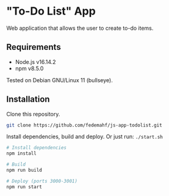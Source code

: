 # "To-Do List" App

Web application that allows the user to create to-do items.

## Requirements

- Node.js v16.14.2
- npm v8.5.0

Tested on Debian GNU/Linux 11 (bullseye).

## Installation

Clone this repository.

```bash
git clone https://github.com/fedemahf/js-app-todolist.git
```

Install dependencies, build and deploy. Or just run: `./start.sh`

```bash
# Install dependencies
npm install

# Build
npm run build

# Deploy (ports 3000-3001)
npm run start
```
